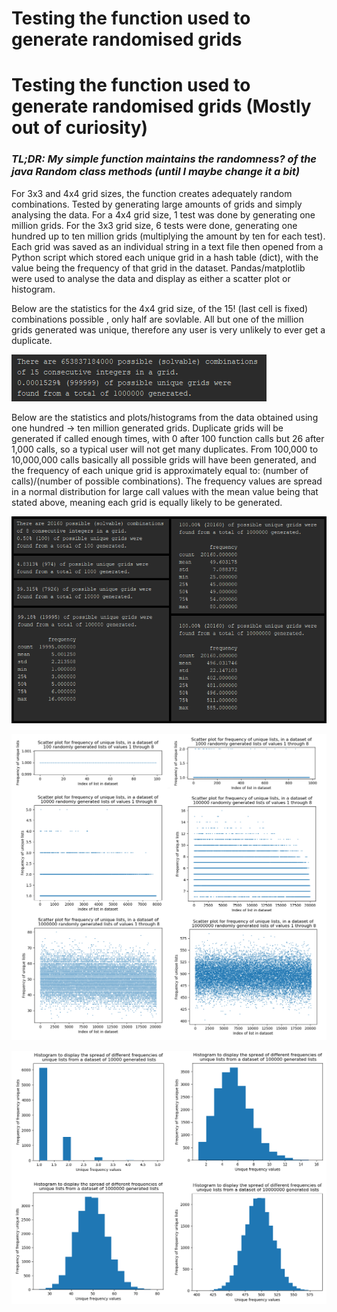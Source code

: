# Testing the function used to generate randomised grids

# Testing the function used to generate randomised grids (Mostly out of curiosity)
### *TL;DR: My simple function maintains the randomness? of the java Random class methods (until I maybe change it a bit)*

For 3x3 and 4x4 grid sizes, the function creates adequately random combinations. Tested by generating large amounts of grids and simply analysing the data. For a 4x4 grid size, 1 test was done by generating one million grids. For the 3x3 grid size, 6 tests were done, generating one hundred up to ten million grids (multiplying the amount by ten for each test). Each grid was saved as an individual string in a text file then opened from a Python script which stored each unique grid in a hash table (dict), with the value being the frequency of that grid in the dataset. Pandas/matplotlib were used to analyse the data and display as either a scatter plot or histogram. 

Below are the statistics for the 4x4 grid size, of the 15! (last cell is fixed) combinations possible , only half are sovlable. All but one of the million grids generated was unique, therefore any user is very unlikely to ever get a duplicate. 

![alt_text](4x4%201mil%20unique%20grids.png)

Below are the statistics and plots/histograms from the data obtained using one hundred -> ten million generated grids. Duplicate grids will be generated if called enough times, with 0 after 100 function calls but 26 after 1,000 calls, so a typical user will not get many duplicates. From 100,000 to 10,000,000 calls basically all possible grids will have been generated, and the frequency of each unique grid is approximately equal to: (number of calls)/(number of possible combinations). The frequency values are spread in a normal distribution for large call values with the mean value being that stated above, meaning each grid is equally likely to be generated.

![alt_text](3x3%20stats%20combined.png)

![alt_text](3x3%20scatter%20combined.png)

![alt_text](3x3%20hist%20combined.png)